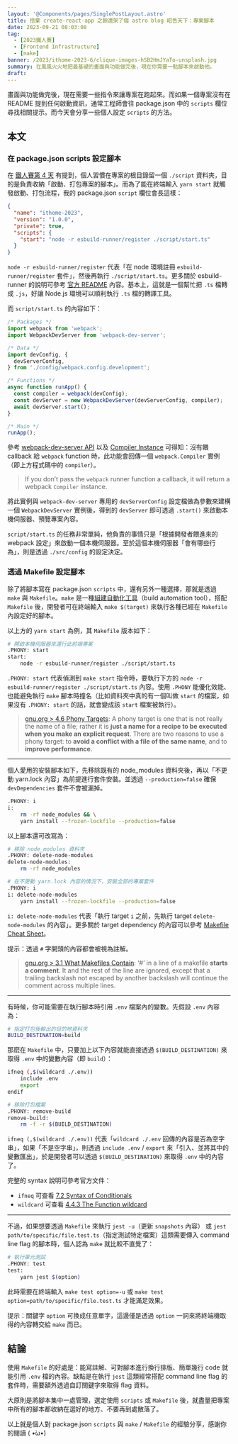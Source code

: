 ```yaml
---
layout: '@Components/pages/SinglePostLayout.astro'
title: 捨棄 create-react-app 之餘還架了個 astro blog 昭告天下：專案腳本
date: 2023-09-21 08:03:08
tag:
  - [2023鐵人賽]
  - [Frontend Infrastructure]
  - [make]
banner: /2023/ithome-2023-6/clique-images-hSB2HmJYaTo-unsplash.jpg
summary: 在風風火火地把最基礎的畫面與功能做完後，現在你需要一點腳本來啟動他。
draft:
---
```


畫面與功能做完後，現在需要一些指令來讓專案在跑起來。而如果一個專案沒有在 README 提到任何啟動資訊，通常工程師會往 package.json 中的 `scripts` 欄位尋找相關提示。而今天會分享一些個人設定 `scripts` 的方法。

## 本文

### 在 package.json scripts 設定腳本

在 [鐵人賽第 4 天](/2023/ithome-2023-4) 有提到，個人習慣在專案的根目錄留一個 `./script` 資料夾，目的是負責收納「啟動、打包專案的腳本」。而為了能在終端輸入 `yarn start` 就觸發啟動、打包流程，我的 package.json `script` 欄位會長這樣：

```json
{
  "name": "ithome-2023",
  "version": "1.0.0",
  "private": true,
  "scripts": {
    "start": "node -r esbuild-runner/register ./script/start.ts"
  }
}
```

`node -r esbuild-runner/register` 代表「在 node 環境註冊 `esbuild-runner/register` 套件」，然後再執行 `./script/start.ts`。更多關於 esbuild-runner 的說明可參考 [官方 README](https://github.com/folke/esbuild-runner#readme) 內容。基本上，這就是一個幫忙把 `.ts` 檔轉成 `.js`，好讓 Node.js 環境可以順利執行 `.ts` 檔的轉譯工具。

而 `script/start.ts` 的內容如下：

```ts
/* Packages */
import webpack from 'webpack';
import WebpackDevServer from 'webpack-dev-server';

/* Data */
import devConfig, {
  devServerConfig,
} from './config/webpack.config.development';

/* Functions */
async function runApp() {
  const compiler = webpack(devConfig);
  const devServer = new WebpackDevServer(devServerConfig, compiler);
  await devServer.start();
}

/* Main */
runApp();
```

參考 [webpack-dev-server API](https://webpack.js.org/api/webpack-dev-server/) 以及 [Compiler Instance](https://webpack.js.org/api/node/#compiler-instance) 可得知：沒有餵 callback 給 `webpack` function 時，此功能會回傳一個 `webpack.Compiler` 實例（即上方程式碼中的 `compiler`）。

> If you don’t pass the `webpack` runner function a callback, it will return a webpack `Compiler` instance.

將此實例與 `webpack-dev-server` 專用的 `devServerConfig` 設定檔做為參數來建構一個 `WebpackDevServer` 實例後，得到的 `devServer` 即可透過 `.start()` 來啟動本機伺服器、預覽專案內容。

`script/start.ts` 的任務非常單純，他負責的事情只是「根據開發者餵進來的 webpack 設定」來啟動一個本機伺服器。至於這個本機伺服器「會有哪些行為」，則是透過 `./src/config` 的設定決定。

### 透過 Makefile 設定腳本

除了將腳本寫在 package.json `scripts` 中，還有另外一種選擇，那就是透過 `make` 與 `Makefile`。`make` 是一種[組建自動化工具](https://zh.wikipedia.org/zh-tw/%E7%B5%84%E5%BB%BA%E8%87%AA%E5%8B%95%E5%8C%96)（build automation tool），搭配 `Makefile` 後，開發者可在終端輸入 `make $(target)` 來執行各種已經在 `Makefile` 內設定好的腳本。

以上方的 `yarn start` 為例，其 `Makefile` 版本如下：

```bash
# 開啟本機伺服器來運行此前端專案
.PHONY: start
start:
	node -r esbuild-runner/register ./script/start.ts
```

`.PHONY: start` 代表偵測到 `make start` 指令時，要執行下方的 `node -r esbuild-runner/register ./script/start.ts` 內容。使用 `.PHONY` 能優化效能、也能避免執行 `make` 腳本時撞名（比如資料夾中真的有一個叫做 `start` 的檔案，如果沒有 `.PHONY: start` 的話，就會變成該 `start` 檔案被執行）。

> [gnu.org > 4.6 Phony Targets](https://www.gnu.org/software/make/manual/html_node/Phony-Targets.html): A phony target is one that is not really the name of a file; rather it is **just a name for a recipe to be executed when you make an explicit request**. There are two reasons to use a phony target: to **avoid a conflict with a file of the same name**, and to **improve performance**.

---

個人愛用的安裝腳本如下，先移除既有的 node_modules 資料夾後，再以「不更動 yarn.lock 內容」為前提進行套件安裝。並透過 `--production=false` 確保 `devDependencies` 套件不會被漏掉。

```bash
.PHONY: i
i:
	rm -rf node_modules && \
	yarn install --frozen-lockfile --production=false
```

以上腳本還可改寫為：

```bash
# 移除 node_modules 資料夾
.PHONY: delete-node-modules
delete-node-modules:
	rm -rf node_modules

# 在不更動 yarn.lock 內容的情況下，安裝全部的專案套件
.PHONY: i
i: delete-node-modules
	yarn install --frozen-lockfile --production=false
```

`i: delete-node-modules` 代表「執行 target `i` 之前，先執行 target `delete-node-modules` 的內容」。更多關於 target dependency 的內容可以參考 [Makefile Cheat Sheet](https://bytes.usc.edu/cs104/wiki/makefile/)。

提示：透過 `#` 字開頭的內容都會被視為註解。

> [gnu.org > 3.1 What Makefiles Contain](https://www.gnu.org/software/make/manual/html_node/Makefile-Contents.html): ‘#’ in a line of a makefile **starts a comment**. It and the rest of the line are ignored, except that a trailing backslash not escaped by another backslash will continue the comment across multiple lines.

---

有時候，你可能需要在執行腳本時引用 `.env` 檔案內的變數。先假設 `.env` 內容為：

```bash
# 指定打包後輸出的目的地資料夾
BUILD_DESTINATION=build
```

那麽在 `Makefile` 中，只要加上以下內容就能直接透過 `$(BUILD_DESTINATION)` 來取得 `.env` 中的變數內容（即 `build`）：

```bash
ifneq (,$(wildcard ./.env))
    include .env
    export
endif

# 移除打包檔案
.PHONY: remove-build
remove-build:
	rm -f -r $(BUILD_DESTINATION)
```

`ifneq (,$(wildcard ./.env))` 代表「`wildcard ./.env` 回傳的內容是否為空字串」，如果「不是空字串」，則透過 `include .env` / `export` 來「引入、並將其中的變數匯出」，於是開發者可以透過 `$(BUILD_DESTINATION)` 來取得 `.env` 中的內容了。

完整的 syntax 說明可參考官方文件：

- `ifneq` 可查看 [7.2 Syntax of Conditionals](https://www.gnu.org/software/make/manual/html_node/Conditional-Syntax.html)
- `wildcard` 可查看 [4.4.3 The Function wildcard](https://www.gnu.org/software/make/manual/html_node/Wildcard-Function.html)

---

不過，如果想要透過 `Makefile` 來執行 `jest -u`（更新 `snapshots` 內容） 或 `jest path/to/specific/file.test.ts`（指定測試特定檔案）這類需要傳入 command line flag 的腳本時，個人認為 `make` 就比較不直覺了：

```bash
# 執行單元測試
.PHONY: test
test:
	yarn jest $(option)
```

此時需要在終端輸入 `make test option=-u` 或 `make test option=path/to/specific/file.test.ts` 才能滿足效果。

提示：關鍵字 `option` 可換成任意單字，這邊僅是透過 `option` 一詞來將終端機取得的內容轉交給 `make` 而已。

## 結論

使用 `Makefile` 的好處是：能寫註解、可對腳本進行換行排版、簡單幾行 code 就能引用 `.env` 檔的內容。缺點是在執行 `jest` 這類經常搭配 command line flag 的套件時，需要額外透過自訂關鍵字來取得 flag 資料。

大原則是將腳本集中一處管理，選定使用 `scripts` 或 `Makefile` 後，就盡量把專案中所有的腳本都收納在選好的地方、不要再到處散落了。

以上就是個人對 package.json `scripts` 與 `make` / `Makefile` 的經驗分享，感謝你的閱讀 ( •̀ω•́)
